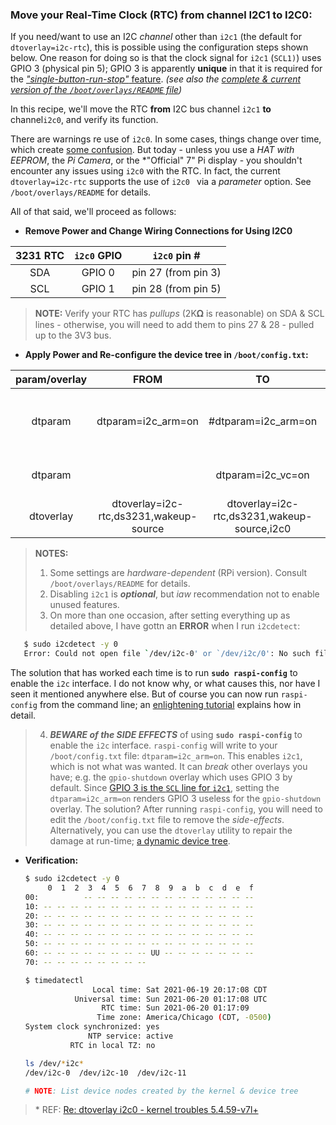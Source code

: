 ### Move your Real-Time Clock (RTC) from channel  I2C1 to I2C0:

If you need/want to use an I2C *channel* other than `i2c1` (the default for `dtoverlay=i2c-rtc`), this is possible using the configuration steps shown below. One reason for doing so is that the clock signal for `i2c1` (`SCL1)`) uses GPIO 3 (physical pin 5); GPIO 3 is apparently **unique** in that it is required for the [*"single-button-run-stop"* feature](https://github.com/seamusdemora/PiFormulae/blob/master/docs/gpio-shutdown_20210620.md). *(see also the [complete & current version of the `/boot/overlays/README` file](https://github.com/raspberrypi/firmware/blob/master/boot/overlays/README))* 

In this recipe, we'll move the RTC **from** I2C bus channel `i2c1` **to** channel`i2c0`, and verify its function. 

There are warnings re use of `i2c0`. In some cases, things change over time, which create [some confusion](https://www.raspberrypi.org/forums/viewtopic.php?f=44&t=138897#p922764). But today - unless you use a *HAT with EEPROM*, the *Pi Camera*, or the *"Official" 7" Pi display - you shouldn't encounter any issues using `i2c0` with the RTC. In fact, the current `dtoverlay=i2c-rtc`  supports the use of `i2c0 ` via a *parameter* option. See `/boot/overlays/README` for details. 

All of that said, we'll proceed as follows:

   * **Remove Power and Change Wiring Connections for Using I2C0**

| 3231 RTC | `i2c0` GPIO |    `i2c0` pin #     |
| :------: | :---------: | :-----------------: |
|   SDA    |   GPIO 0    | pin 27 (from pin 3) |
|   SCL    |   GPIO 1    | pin 28 (from pin 5) |

   > **NOTE:** Verify your RTC has *pullups* (2K𝛀 is reasonable) on SDA & SCL lines - otherwise, you will need to add them to pins 27 & 28 - pulled up to the 3V3 bus. 

* **Apply Power and Re-configure the device tree in `/boot/config.txt`:** 

| param/overlay |                  FROM                  |                     TO                      | CMT                             |
| :-----------: | :------------------------------------: | :-----------------------------------------: | :------------------------------ |
|    dtparam    |           dtparam=i2c_arm=on           |             #dtparam=i2c_arm=on             | disables i2c1; see NOTE 2 below |
|    dtparam    |                                        |              dtparam=i2c_vc=on              | enables i2c0 (Pi 4)             |
|   dtoverlay   | dtoverlay=i2c-rtc,ds3231,wakeup-source | dtoverlay=i2c-rtc,ds3231,wakeup-source,i2c0 | connect RTC via i2c0            |

> **NOTES:**  
>
> 1. Some settings are *hardware-dependent* (RPi version). Consult `/boot/overlays/README` for details. 
> 2. Disabling `i2c1` is ***optional***, but *iaw* recommendation not to enable unused features. 
> 3. On more than one occasion, after setting everything up as detailed above, I have gottn an **ERROR** when I run `i2cdetect`:

   ```bash
      $ sudo i2cdetect -y 0
      Error: Could not open file `/dev/i2c-0' or `/dev/i2c/0': No such file or directory
   ```
The solution that has worked each time is to run **`sudo raspi-config`** to enable the `i2c` interface. 
I do not know why, or what causes this, nor have I seen it mentioned anywhere else. But of course you can now run `raspi-config` from the command line; an [enlightening tutorial](https://pi3g.com/2021/05/20/enabling-and-checking-i2c-on-the-raspberry-pi-using-the-command-line-for-your-own-scripts/) explains how in detail. 

> 4. **_BEWARE of the SIDE EFFECTS_** of using **`sudo raspi-config`** to enable the `i2c` interface. `raspi-config` will write to your `/boot/config.txt` file: `dtparam=i2c_arm=on`. This enables `i2c1`, which is not what was wanted. It can *break* other overlays you have; e.g. the `gpio-shutdown` overlay which uses GPIO 3 by default. Since [GPIO 3 is the `SCL` line for `i2c1`](https://pinout.xyz/pinout/pin5_gpio3#), setting the `dtparam=i2c_arm=on` renders GPIO 3 useless for the `gpio-shutdown` overlay. The solution? After running `raspi-config`, you will need to edit the `/boot/config.txt` file to remove the *side-effects*. Alternatively, you can use the `dtoverlay` utility to repair the damage at run-time; [a dynamic device tree](https://www.raspberrypi.com/documentation/computers/configuration.html#part3.5).

* **Verification:** 

  ```bash
  $ sudo i2cdetect -y 0
       0  1  2  3  4  5  6  7  8  9  a  b  c  d  e  f
  00:          -- -- -- -- -- -- -- -- -- -- -- -- --
  10: -- -- -- -- -- -- -- -- -- -- -- -- -- -- -- --
  20: -- -- -- -- -- -- -- -- -- -- -- -- -- -- -- --
  30: -- -- -- -- -- -- -- -- -- -- -- -- -- -- -- --
  40: -- -- -- -- -- -- -- -- -- -- -- -- -- -- -- --
  50: -- -- -- -- -- -- -- -- -- -- -- -- -- -- -- --
  60: -- -- -- -- -- -- -- -- UU -- -- -- -- -- -- --
  70: -- -- -- -- -- -- -- --
  ```

  ```bash
  $ timedatectl
                 Local time: Sat 2021-06-19 20:17:08 CDT
             Universal time: Sun 2021-06-20 01:17:08 UTC
                   RTC time: Sun 2021-06-20 01:17:09
                  Time zone: America/Chicago (CDT, -0500)
  System clock synchronized: yes
                NTP service: active
            RTC in local TZ: no
  ```

  ```bash
  ls /dev/*i2c*
  /dev/i2c-0  /dev/i2c-10  /dev/i2c-11 
  
  # NOTE: List device nodes created by the kernel & device tree
  ```
  
> \* REF:  [Re: dtoverlay i2c0 - kernel troubles 5.4.59-v7l+](https://www.raspberrypi.org/forums/viewtopic.php?t=284036#p1720835) 

